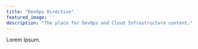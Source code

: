 ```yaml
---
title: "DevOps Directive"
featured_image: ''
description: "The place for DevOps and Cloud Infrastructure content."
---
```

Lorem Ipsum.
